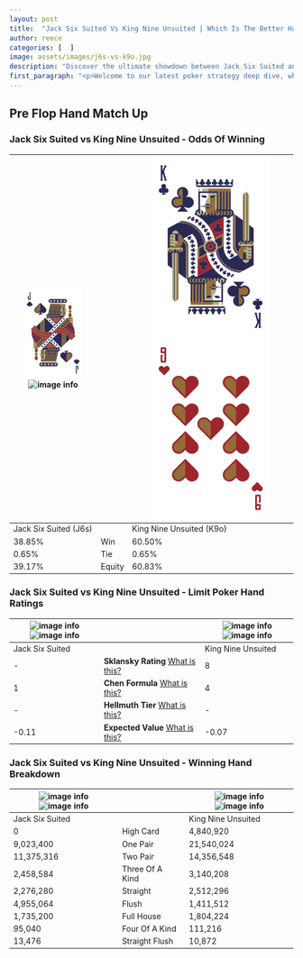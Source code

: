 ```yaml
---
layout: post
title:  "Jack Six Suited Vs King Nine Unsuited | Which Is The Better Hand In Poker? A Complete Guide"
author: reece
categories: [  ]
image: assets/images/j6s-vs-k9o.jpg
description: "Discover the ultimate showdown between Jack Six Suited and King Nine Unsuited in poker! Uncover the odds, strategies, and scenarios where one hand triumphs over the other. Get ready to up your poker game with this thrilling analysis."
first_paragraph: "<p>Welcome to our latest poker strategy deep dive, where we're pitting two distinct hands against each other in a high-stakes showdown: Jack Six Suited vs King Nine Unsuited.</p><p>In the dynamic world of poker, every decision counts, and knowing which hand holds the upper hand is key to your success at the table.</p><p>In this article, we'll dissect these two hands, explore the scenarios where one dominates the other, and equip you with the knowledge to make strategic choices that can tip the odds in your favor.</p><p>Get ready to unravel the intriguing dynamics of these poker hands and elevate your game to new heights.</p>"
---
```




[comment]: # (sp0)

## Pre Flop Hand Match Up

<div class="table hand-ratings" markdown="1"> 



### Jack Six Suited vs King Nine Unsuited - Odds Of Winning


    
| ![image info](assets/images/hand1/J.png) ![image info](assets/images/hand1/6s.png) |  | ![image info](assets/images/hand2/K.png) ![image info](assets/images/hand2/9o.png) |
| -------- | -------- | -------- |
| Jack Six Suited (J6s) |  | King Nine Unsuited (K9o) |
| 38.85% | Win | 60.50% |
| 0.65% | Tie | 0.65% |
| 39.17% | Equity | 60.83% |




[comment]: # (sp1)



### Jack Six Suited vs King Nine Unsuited - Limit Poker Hand Ratings


    
| ![image info](https://www.riverpairs.com/assets/images/hand1/J.png) ![image info](https://www.riverpairs.com/assets/images/hand1/6s.png) |  | ![image info](https://www.riverpairs.com/assets/images/hand2/K.png) ![image info](https://www.riverpairs.com/assets/images/hand2/9o.png) |
| -------- | -------- | -------- |
| Jack Six Suited |  | King Nine Unsuited |
| - | **Sklansky Rating** [What is this?](/sklansky-rating-explained) | 8 |
| 1 | **Chen Formula** [What is this?](/chen-formula-explained) | 4 |
| - | **Hellmuth Tier** [What is this?](/Hellmuth-tier-explained) | - |
| -0.11 | **Expected Value** [What is this?](/expected-value-explained) | -0.07 |




[comment]: # (sp2)



### Jack Six Suited vs King Nine Unsuited - Winning Hand Breakdown


    
| ![image info](https://www.riverpairs.com/assets/images/hand1/J.png) ![image info](https://www.riverpairs.com/assets/images/hand1/6s.png) |  | ![image info](https://www.riverpairs.com/assets/images/hand2/K.png) ![image info](https://www.riverpairs.com/assets/images/hand2/9o.png) |
| -------- | -------- | -------- |
| Jack Six Suited |  | King Nine Unsuited |
| 0 | High Card | 4,840,920 |
| 9,023,400 | One Pair | 21,540,024 |
| 11,375,316 | Two Pair | 14,356,548 |
| 2,458,584 | Three Of A Kind | 3,140,208 |
| 2,276,280 | Straight | 2,512,296 |
| 4,955,064 | Flush | 1,411,512 |
| 1,735,200 | Full House | 1,804,224 |
| 95,040 | Four Of A Kind | 111,216 |
| 13,476 | Straight Flush | 10,872 |




[comment]: # (sp3)



</div>

[comment]: # (sp4)



[comment]: # (sp5)

